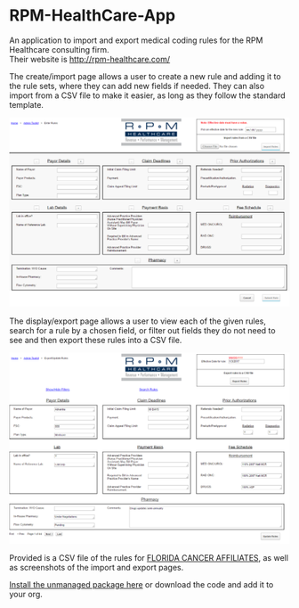 # RPM-HealthCare-App
An application to import and export medical coding rules for the RPM Healthcare consulting firm.  
Their website is http://rpm-healthcare.com/  
  
The create/import page allows a user to create a new rule and adding it to the rule sets, where they can add new fields if needed. They can also import from a CSV file to make it easier, as long as they follow the standard template.  

![alt tag](https://github.com/PaigeDavid/RPM-HealthCare-App/blob/master/importPage.PNG)  

The display/export page allows a user to view each of the given rules, search for a rule by a chosen field, or filter out fields they do not need to see and then export these rules into a CSV file.  

![alt_tag](https://github.com/PaigeDavid/RPM-HealthCare-App/blob/master/exportPage.PNG)

Provided is a CSV file of the rules for <a href="https://github.com/PaigeDavid/RPM-HealthCare-App/blob/master/FCA%20Payor%20Matrix%20111815(2810).csv"> FLORIDA CANCER AFFILIATES</a>, as well as screenshots of the import and export pages.

<a href="https://login.salesforce.com/packaging/installPackage.apexp?p0=04t36000000lbsN"> Install the unmanaged package here</a>  or download the code and add it to your org. 
